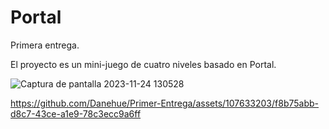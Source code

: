 # Portal
Primera entrega.

El proyecto es un mini-juego de cuatro niveles basado en Portal.

![Captura de pantalla 2023-11-24 130528](https://github.com/Danehue/Primer-Entrega/assets/107633203/70732eb9-b569-4b77-8272-55484f0e6a80)


https://github.com/Danehue/Primer-Entrega/assets/107633203/f8b75abb-d8c7-43ce-a1e9-78c3ecc9a6ff

